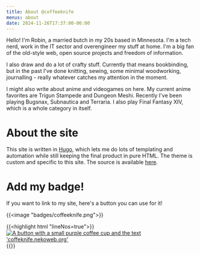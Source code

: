 ```yaml
---
title: About @coffeeknife
menus: about
date: 2024-11-26T17:37:00-06:00
---
```


Hello! I'm Robin, a married butch in my 20s based in Minnesota. I'm a tech nerd, work in the IT sector and
overengineer my stuff at home. I'm a big fan of the old-style web, open source projects and freedom of information.

I also draw and do a lot of crafty stuff. Currently that means bookbinding, but in the past I've done knitting,
sewing, some minimal woodworking, journalling - really whatever catches my attention in the moment.

I might also write about anime and videogames on here. My current anime favorites are Trigun Stampede and Dungeon Meshi.
Recently I've been playing Bugsnax, Subnautica and Terraria. I also play Final Fantasy XIV, which is a whole category in itself.

# About the site

This site is written in [Hugo](https://gohugo.io), which lets me do lots of templating and automation while still keeping the final product
in pure HTML. The theme is custom and specific to this site. The source is available [here](https://github.com/coffeeknife/homepage).

# Add my badge!

If you want to link to my site, here's a button you can use for it!

{{<image "badges/coffeeknife.png">}}

{{<highlight html "lineNos=true">}}
<a href="https://coffeeknife.nekoweb.org">
    <img src="http://coffeeknife.nekoweb.org/badges/coffeeknife.png" alt="A button with a small purple coffee cup and the text 'coffeknife.nekoweb.org'">
</a>
{{</highlight>}}